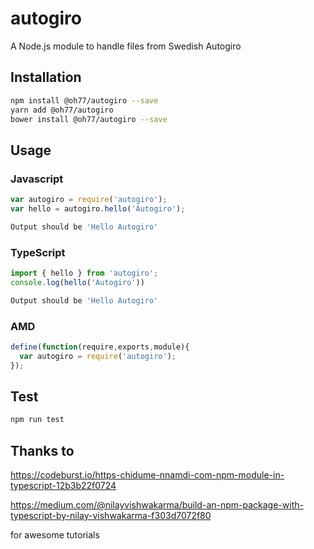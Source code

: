 # autogiro
A Node.js module to handle files from Swedish Autogiro
## Installation 
```sh
npm install @oh77/autogiro --save
yarn add @oh77/autogiro
bower install @oh77/autogiro --save
```
## Usage
### Javascript
```javascript
var autogiro = require('autogiro');
var hello = autogiro.hello('Autogiro');
```
```sh
Output should be 'Hello Autogiro'
```
### TypeScript
```typescript
import { hello } from 'autogiro';
console.log(hello('Autogiro'))
```
```sh
Output should be 'Hello Autogiro'
```
### AMD
```javascript
define(function(require,exports,module){
  var autogiro = require('autogiro');
});
```
## Test 
```sh
npm run test
```

## Thanks to 
https://codeburst.io/https-chidume-nnamdi-com-npm-module-in-typescript-12b3b22f0724

https://medium.com/@nilayvishwakarma/build-an-npm-package-with-typescript-by-nilay-vishwakarma-f303d7072f80

for awesome tutorials